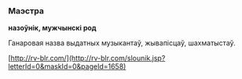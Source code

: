 ### Маэстра
**назоўнік, мужчынскі род**

Ганаровая назва выдатных музыкантаў, жывапісцаў, шахматыстаў.

<a rel="author">[http://rv-blr.com/](http://rv-blr.com/slounik.jsp?letterId=0&maskId=0&pageId=1658)</a>

